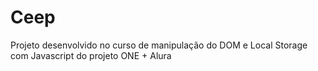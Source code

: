 # Ceep

Projeto desenvolvido no curso de manipulação do DOM e Local Storage com Javascript do projeto ONE + Alura
